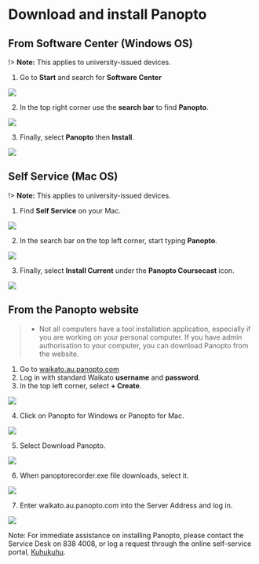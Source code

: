 # Download and install Panopto
## From Software Center (Windows OS)
!> **Note:** This applies to university-issued devices.

1. Go to **Start** and search for **Software Center**
   
 ![](images/software-center-1.png)  
 
2. In the top right corner use the **search bar** to find **Panopto**.

![](images/list.png)

3. Finally, select **Panopto** then **Install**.

![](images/Software-centre-new-UI-1.png)

## Self Service (Mac OS)
!> **Note:** This applies to university-issued devices.

1. Find **Self Service** on your Mac.

![](images/MACSELFSERVICE.png)

2. In the search bar on the top left corner, start typing **Panopto**.

![](images/panopto-self-serice-mac-OS-2.png)

3. Finally, select **Install Current** under the **Panopto Coursecast** icon.

![](images/panopto-self-serice-mac-OS-3.png)

## From the Panopto website

> - Not all computers have a tool installation application, especially if you are working on your personal computer. If you have admin authorisation to your computer, you can  download Panopto from the website.

1. Go to [waikato.au.panopto.com](https://waikato.au.panopto.com)
2. Log in with standard Waikato **username** and **password**.
3. In the top left corner, select **+ Create**.

![](images/create-mac.png)

4. Click on Panopto for Windows or Panopto for Mac.
   
![](images/Panopto-for-....png)

5. Select Download Panopto.

![](images/Download-online.png)

6. When panoptorecorder.exe file downloads, select it.

![](images/panopto-exe-file-1.png)

7. Enter waikato.au.panopto.com into the Server Address and log in.

![](images/Panopto-Set-Up.png)


Note: For immediate assistance on installing Panopto, please contact the Service Desk on 838 4008, or log a request through the online self-service portal, [Kuhukuhu](https://waikato.ivanticloud.com/Modules/SelfService/).

